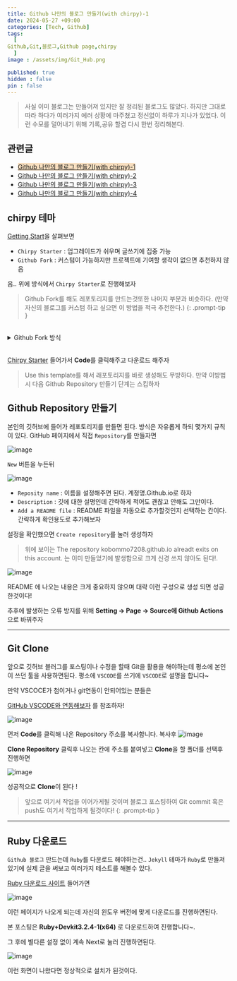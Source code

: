 ```yaml
---
title: Github 나만의 블로그 만들기(with chirpy)-1
date: 2024-05-27 +09:00
categories: [Tech, Github]
tags:
  [
Github,Git,블로그,Github page,chirpy
  ]
image : /assets/img/Git_Hub.png

published: true
hidden : false
pin : false
---
```


>사실 이미 블로그는 만들어져 있지만 잘 정리된 블로그도 많았다. 하지만 그대로 따라 하다가 여러가지 에러 상황에 마주쳤고 정신없이 하루가 지나가 있었다. 이런 수모를 덜어내기 위해 기록,공유 할겸 다시 한번 정리해본다.


## 관련글
* <span style='background-color: #F7DDBE'>[Github 나만의 블로그 만들기(with chirpy)-1](https://gubeommo.github.io/posts/GitHub-Github-%EB%82%98%EB%A7%8C%EC%9D%98-%EB%B8%94%EB%A1%9C%EA%B7%B8-%EB%A7%8C%EB%93%A4%EA%B8%B01/)</span>
* [Github 나만의 블로그 만들기(with chirpy)-2](https://gubeommo.github.io/posts/GitHub-Github-%EB%82%98%EB%A7%8C%EC%9D%98-%EB%B8%94%EB%A1%9C%EA%B7%B8-%EB%A7%8C%EB%93%A4%EA%B8%B02/)
* [Github 나만의 블로그 만들기(with chirpy)-3](https://gubeommo.github.io/posts/GitHub-Github-%EB%82%98%EB%A7%8C%EC%9D%98-%EB%B8%94%EB%A1%9C%EA%B7%B8-%EB%A7%8C%EB%93%A4%EA%B8%B03/)
* [Github 나만의 블로그 만들기(with chirpy)-4](https://gubeommo.github.io/posts/GitHub-Github-%EB%82%98%EB%A7%8C%EC%9D%98-%EB%B8%94%EB%A1%9C%EA%B7%B8-%EB%A7%8C%EB%93%A4%EA%B8%B04/)

## chirpy 테마 


[Getting Start](https://chirpy.cotes.page/posts/getting-started/)을 살펴보면 

* `Chirpy Starter` : 업그레이드가 쉬우며 글쓰기에 집중 가능
* `Github Fork` : 커스텀이 가능하지만 프로젝트에 기여할 생각이 없으면 추천하지 않음

음.. 위에 방식에서 `Chirpy Starter`로 진행해보자

> Github Fork를 해도 레포토리지를 만드는것또한 나머지 부분과 비슷하다. (만약 자신의 블로그를 커스텀 하고 싶으면 이 방법을 적극 추천한다.)
{: .prompt-tip }


<br>

<details>
<summary>Github Fork 방식</summary>


<!-- summary 아래 한칸 공백 두어야함 -->
## Git Fork 


[Chripy Git Fork](https://github.com/cotes2020/jekyll-theme-chirpy/fork) 를 클릭해서 레포토지 이름을  계정명.Github.io로 하자


![image](https://github.com/Gubeommo/TIL/assets/86589565/eec4fea3-c263-42c2-9ff8-9fe1fa193613)


이렇게 표시가 되면 성공적으로 된것이다! 이 단계가 끝나면 바로 GitClone 단계로 가자!


</details>


<br>


[Chirpy Starter](https://github.com/cotes2020/chirpy-starter) 들어가서 **Code**를 클릭해주고 다운로드 해주자 
>Use this template를 해서 래포토리지를 바로 생성해도 무방하다. 만약 이방법시 다음 Github Repository 만들기 단계는 스킵하자


## Github Repository 만들기

본인의 깃허브에 들어가 레포토리지를 만들면 된다. 방식은 자유롭게 하되 몇가지 규칙이 있다. GitHub 페이지에서 직접 `Repository`를 만들자면


![image](https://github.com/Gubeommo/TIL/assets/86589565/97c3d60e-00fe-469c-a9a2-9c85d80e24f3)

`New` 버튼을 누든뒤

![image](https://github.com/Gubeommo/TIL/assets/86589565/4dc26ce9-4e7d-41fc-ac53-c21514faffa1)

* `Reposity name` : 이름을 설정해주면 된다. 계정명.Github.io로 하자
* `Description` : 깃에 대한 설명인데 간략하게 적어도 괜찮고 안해도 그만이다.
* `Add a README file` : README 파일을 자동으로 추가할것인지 선택하는 칸이다. 간략하게 확인용도로 추가해보자


설정을 확인했으면 `Create repository`를 눌러 생성하자 

> 위에 보이는 The repository kobommo7208.github.io alreadt exits on this account. 는 이미 만들었기에 발생함으로 크게 신경 쓰지 않아도 된다!.

![image](https://github.com/Gubeommo/TIL/assets/86589565/ae4c7b36-0dc4-47ff-8add-56c1fefda2c5)

README 에 나오는 내용은 크게 중요하지 않으며 대략 이런 구성으로 생성 되면 성공한것이다!

추후에 발생하는 오류 방지를 위해 **Setting -> Page -> Source에 Github Actions** 으로 바꿔주자

---
## Git Clone

앞으로 깃허브 블러그를 포스팅이나 수정을 할때 Git을 활용을 해야하는데 평소에 본인이 쓰던 툴을 사용하면된다.
평소에 `VSCODE`를 쓰기에 `VSCODE`로 설명을 합니다~ 

만약 VSCOCE가 첨이거나 git연동이 안되어있는 분들은

[GitHub VSCODE와 연동해보자](https://gubeommo.github.io/posts/GitHub-VSCODE%EC%99%80-%EC%97%B0%EB%8F%99%ED%95%B4%EB%B3%B4%EC%9E%90/) 를 참조하자!

![image](https://github.com/Gubeommo/TIL/assets/86589565/d5471a3a-90fc-4d6d-88f8-40c645b96696)

먼저 **Code**를 클릭해 나온 Repository 주소를 복사합니다.
복사후 
![image](https://github.com/Gubeommo/TIL/assets/86589565/1013ff9d-cfba-44ab-9f3c-8384e0bb9427)

**Clone Repository** 클릭후 나오는 칸에 주소를 붙여넣고 **Clone**을 할 폴더를 선택후 진행하면


![image](https://github.com/Gubeommo/TIL/assets/86589565/24a66880-5220-4f6e-8c60-20cb696a80b3)

성공적으로 **Clone**이 된다 !

> 앞으로 여기서 작업을 이어가게될 것이며 블로그 포스팅하여 Git commit 혹은 push도 여기서 작업하게 될것이다!
{: .prompt-tip }
---
## Ruby 다운로드 

`Github 블로그` 만드는데 `Ruby`를 다운로드 해야하는건.. `Jekyll` 테마가 `Ruby`로 만들져 있기에 실제 글을 써보고 여러가지 테스트를 해볼수 있다.

[Ruby 다운로드 사이트](https://rubyinstaller.org/downloads/) 들어가면 

![image](https://github.com/Gubeommo/TIL/assets/86589565/2925a255-fd48-469b-824e-435ae5076a35)

이런 페이지가 나오게 되는데 자신의 윈도우 버전에 맞게 다운로드를 진행하면된다. 

본 포스팅은 **Ruby+Devkit3.2.4-1(x64)** 로 다운로드하여 진행합니다~.

그 후에 별다른 설정 없이 계속 Next로 눌러 진행하면된다.

![image](https://github.com/Gubeommo/TIL/assets/86589565/27795893-2e52-4e08-8be4-e014286a1aa2)

이런 화면이 나왔다면 정상적으로 설치가 된것이다.


